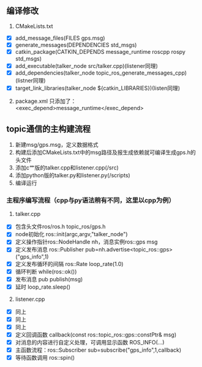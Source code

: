 ## 编译修改
1. CMakeLists.txt 
 -[x] add_message_files(FILES gps.msg)
 -[x] generate_messages(DEPENDENCIES std_msgs)
 -[x] catkin_package(CATKIN_DEPENDS message_runtime roscpp rospy std_msgs)
 -[x] add_executable(talker_node src/talker.cpp)(listener同理)
 -[x] add_dependencies(talker_node topic_ros_generate_messages_cpp)(listner同理)
 -[x] target_link_libraries(talker_node ${catkin_LIBRARIES})(listen同理)
2. package.xml
只添加了：<exec_depend>message_runtime</exec_depend>

## topic通信的主构建流程
1. 新建msg/gps.msg，定义数据格式
2. 构建后添加CMakeLists.txt中的msg路径及报生成依赖就可编译生成gps.h的头文件
3. 添加c艹版的talker.cpp和listener.cpp(/src)
4. 添加python版的talker.py和listener.py(/scripts)
5. 编译运行

### 主程序编写流程（cpp与py语法稍有不同，这里以cpp为例）
1. talker.cpp
 -[x] 包含头文件ros/ros.h topic_ros/gps.h
 -[x] node初始化 ros::init(argc,argv,"talker_node")
 -[x] 定义操作指针ros::NodeHandle nh，消息实例ros::gps msg
 -[x] 定义发布消息 ros::Publisher pub=nh.advertise<topic_ros::gps>("gps_info",1)
 -[x] 定义发布循环的间隔 ros::Rate loop_rate(1.0)
 -[x] 循环判断 while(ros::ok())
 -[x] 发布消息 pub publish(msg)
 -[x] 延时 loop_rate.sleep()
2. listener.cpp
 -[x] 同上
 -[x] 同上
 -[x] 同上
 -[x] 定义回调函数 callback(const ros::topic_ros::gps::constPtr& msg)
 -[x] 对消息的内容进行自定义处理，可调用显示函数 ROS_INFO(...)
 -[X] 主函数流程：ros::Subscriber sub=subscribe("gps_info",1,callback)
 -[x] 等待函数调用 ros::spin()
